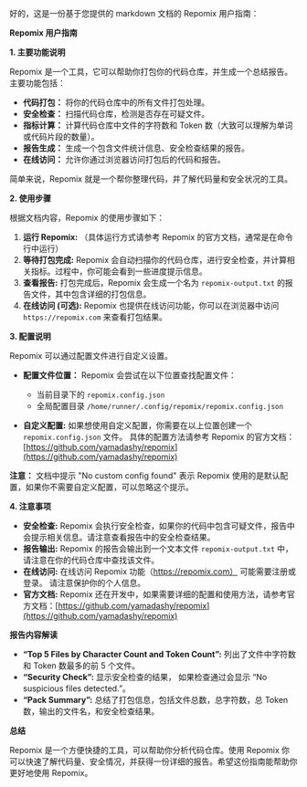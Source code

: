 好的，这是一份基于您提供的 markdown 文档的 Repomix 用户指南：

**Repomix 用户指南**

**1. 主要功能说明**

Repomix 是一个工具，它可以帮助你打包你的代码仓库，并生成一个总结报告。主要功能包括：

*   **代码打包：** 将你的代码仓库中的所有文件打包处理。
*   **安全检查：** 扫描代码仓库，检测是否存在可疑文件。
*   **指标计算：** 计算代码仓库中文件的字符数和 Token 数（大致可以理解为单词或代码片段的数量）。
*   **报告生成：** 生成一个包含文件统计信息、安全检查结果的报告。
*   **在线访问：**  允许你通过浏览器访问打包后的代码和报告。

简单来说，Repomix 就是一个帮你整理代码，并了解代码量和安全状况的工具。

**2. 使用步骤**

根据文档内容，Repomix 的使用步骤如下：

1.  **运行 Repomix:**  （具体运行方式请参考 Repomix 的官方文档，通常是在命令行中运行）
2.  **等待打包完成:** Repomix 会自动扫描你的代码仓库，进行安全检查，并计算相关指标。过程中，你可能会看到一些进度提示信息。
3.  **查看报告:** 打包完成后，Repomix 会生成一个名为 `repomix-output.txt` 的报告文件，其中包含详细的打包信息。
4.  **在线访问 (可选):** Repomix 也提供在线访问功能，你可以在浏览器中访问 `https://repomix.com` 来查看打包结果。

**3. 配置说明**

Repomix 可以通过配置文件进行自定义设置。

*   **配置文件位置：** Repomix 会尝试在以下位置查找配置文件：
    *   当前目录下的 `repomix.config.json`
    *   全局配置目录 `/home/runner/.config/repomix/repomix.config.json`

*   **自定义配置:**  如果想使用自定义配置，你需要在以上位置创建一个 `repomix.config.json` 文件。 具体的配置方法请参考 Repomix 的官方文档：[https://github.com/yamadashy/repomix](https://github.com/yamadashy/repomix)

**注意：** 文档中提示 "No custom config found" 表示 Repomix 使用的是默认配置，如果你不需要自定义配置，可以忽略这个提示。

**4. 注意事项**

*   **安全检查:** Repomix 会执行安全检查，如果你的代码中包含可疑文件，报告中会提示相关信息。请注意查看报告中的安全检查结果。
*   **报告输出:** Repomix 的报告会输出到一个文本文件 `repomix-output.txt` 中，请注意在你的代码仓库中查找该文件。
*   **在线访问:**  在线访问 Repomix 功能（https://repomix.com） 可能需要注册或登录。 请注意保护你的个人信息。
*   **官方文档:**  Repomix  还在开发中，如果需要详细的配置和使用方法，请参考官方文档：[https://github.com/yamadashy/repomix](https://github.com/yamadashy/repomix)

**报告内容解读**

*   **“Top 5 Files by Character Count and Token Count”:** 列出了文件中字符数和 Token 数最多的前 5 个文件。
*   **“Security Check”:** 显示安全检查的结果， 如果检查通过会显示 “No suspicious files detected.”。
*   **“Pack Summary”:** 总结了打包信息，包括文件总数，总字符数，总 Token 数，输出的文件名，和安全检查结果。

**总结**

Repomix 是一个方便快捷的工具，可以帮助你分析代码仓库。使用 Repomix 你可以快速了解代码量、安全情况，并获得一份详细的报告。希望这份指南能帮助你更好地使用 Repomix。
